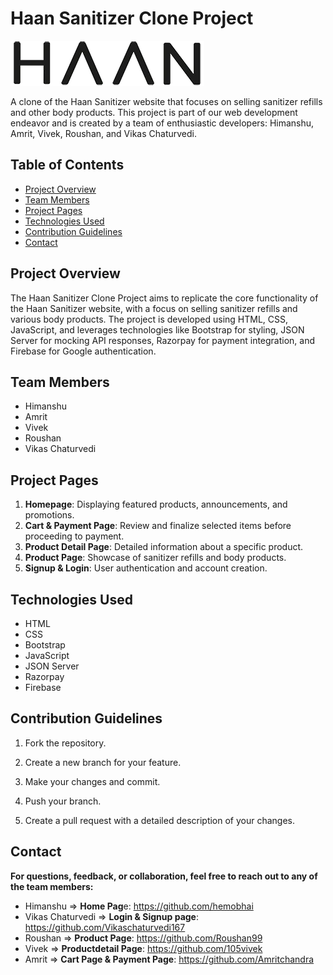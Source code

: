 # Haan Sanitizer Clone Project

![Project Logo](images/logo_han.webp)


A clone of the Haan Sanitizer website that focuses on selling sanitizer refills and other body products. This project is part of our web development endeavor and is created by a team of enthusiastic developers: Himanshu, Amrit, Vivek, Roushan, and Vikas Chaturvedi.

## Table of Contents

- [Project Overview](#project-overview)
- [Team Members](#team-members)
- [Project Pages](#project-pages)
- [Technologies Used](#technologies-used)
- [Contribution Guidelines](#contribution-guidelines)
- [Contact](#contact)

## Project Overview

The Haan Sanitizer Clone Project aims to replicate the core functionality of the Haan Sanitizer website, with a focus on selling sanitizer refills and various body products. The project is developed using HTML, CSS, JavaScript, and leverages technologies like Bootstrap for styling, JSON Server for mocking API responses, Razorpay for payment integration, and Firebase for Google authentication.

## Team Members

- Himanshu
- Amrit
- Vivek
- Roushan
- Vikas Chaturvedi

## Project Pages

1. **Homepage**: Displaying featured products, announcements, and promotions.
2. **Cart & Payment Page**: Review and finalize selected items before proceeding to payment.
3. **Product Detail Page**: Detailed information about a specific product.
4. **Product Page**: Showcase of sanitizer refills and body products.
5. **Signup & Login**: User authentication and account creation.

## Technologies Used

- HTML
- CSS
- Bootstrap
- JavaScript
- JSON Server
- Razorpay
- Firebase



## Contribution Guidelines

1. Fork the repository.

2. Create a new branch for your feature.

3. Make your changes and commit.

4. Push your branch.

5. Create a pull request with a detailed description of your changes.

## Contact
**For questions, feedback, or collaboration, feel free to reach out to any of the team members:**

- Himanshu =>  **Home Pag**e: https://github.com/hemobhai
- Vikas Chaturvedi => **Login & Signup page**: https://github.com/Vikaschaturvedi167
- Roushan => **Product Page**: https://github.com/Roushan99
- Vivek => **Productdetail Page**: https://github.com/105vivek
- Amrit => **Cart Page & Payment Page**: https://github.com/Amritchandra

